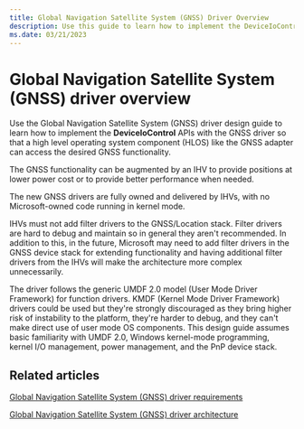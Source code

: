 ```yaml
---
title: Global Navigation Satellite System (GNSS) Driver Overview
description: Use this guide to learn how to implement the DeviceIoControl APIs with the Global Navigation Satellite System (GNSS) driver so that a HLOS like the GNSS adapter can access GNSS functionality.
ms.date: 03/21/2023
---
```


# Global Navigation Satellite System (GNSS) driver overview

Use the Global Navigation Satellite System (GNSS) driver design guide to learn how to implement the **DeviceIoControl** APIs with the GNSS driver so that a high level operating system component (HLOS) like the GNSS adapter can access the desired GNSS functionality.

The GNSS functionality can be augmented by an IHV to provide positions at lower power cost or to provide better performance when needed.

The new GNSS drivers are fully owned and delivered by IHVs, with no Microsoft-owned code running in kernel mode.

IHVs must not add filter drivers to the GNSS/Location stack. Filter drivers are hard to debug and maintain so in general they aren't recommended. In addition to this, in the future, Microsoft may need to add filter drivers in the GNSS device stack for extending functionality and having additional filter drivers from the IHVs will make the architecture more complex unnecessarily.

The driver follows the generic UMDF 2.0 model (User Mode Driver Framework) for function drivers. KMDF (Kernel Mode Driver Framework) drivers could be used but they're strongly discouraged as they bring higher risk of instability to the platform, they're harder to debug, and they can't make direct use of user mode OS components.
This design guide assumes basic familiarity with UMDF 2.0, Windows kernel-mode programming, kernel I/O management, power management, and the PnP device stack.

## Related articles

[Global Navigation Satellite System (GNSS) driver requirements](gnss-driver-requirements.md)  

[Global Navigation Satellite System (GNSS) driver architecture](gnss-driver-architecture.md)  
